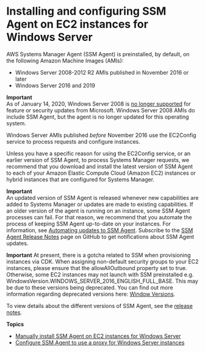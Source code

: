 # Installing and configuring SSM Agent on EC2 instances for Windows Server<a name="sysman-install-ssm-win"></a>

AWS Systems Manager Agent \(SSM Agent\) is preinstalled, by default, on the following Amazon Machine Images \(AMIs\):
+ Windows Server 2008\-2012 R2 AMIs published in November 2016 or later
+ Windows Server 2016 and 2019

**Important**  
As of January 14, 2020, Windows Server 2008 is [no longer supported](https://www.microsoft.com/en-us/cloud-platform/windows-server-2008) for feature or security updates from Microsoft\. Windows Server 2008 AMIs do include SSM Agent, but the agent is no longer updated for this operating system\.

Windows Server AMIs published *before* November 2016 use the EC2Config service to process requests and configure instances\.

Unless you have a specific reason for using the EC2Config service, or an earlier version of SSM Agent, to process Systems Manager requests, we recommend that you download and install the latest version of SSM Agent to each of your Amazon Elastic Compute Cloud \(Amazon EC2\) instances or hybrid instances that are configured for Systems Manager\.

**Important**  
An updated version of SSM Agent is released whenever new capabilities are added to Systems Manager or updates are made to existing capabilities\. If an older version of the agent is running on an instance, some SSM Agent processes can fail\. For that reason, we recommend that you automate the process of keeping SSM Agent up\-to\-date on your instances\. For information, see [Automating updates to SSM Agent](ssm-agent-automatic-updates.md)\. Subscribe to the [SSM Agent Release Notes](https://github.com/aws/amazon-ssm-agent/blob/mainline/RELEASENOTES.md) page on GitHub to get notifications about SSM Agent updates\.

**Important** 
At present, there is a gotcha related to SSM when provisioning instances via CDK\. When assigning non\-default security groups to your EC2 instances, please ensure that the allowAllOutbound property set to true\. Otherwise, some EC2 instances may not launch with SSM preinstalled e.g. WindowsVersion.WINDOWS_SERVER_2016_ENGLISH_FULL_BASE\. This may be due to these versions being deprecated\. You can find out more information regarding deprecated versions here: [Window Versions](https://github.com/aws/aws-cdk/blob/master/packages/%40aws-cdk/aws-ec2/lib/windows-versions.ts)\.

To view details about the different versions of SSM Agent, see the [release notes](https://github.com/aws/amazon-ssm-agent/blob/mainline/RELEASENOTES.md)\.

**Topics**
+ [Manually install SSM Agent on EC2 instances for Windows Server](sysman-install-win.md)
+ [Configure SSM Agent to use a proxy for Windows Server instances](sysman-install-ssm-proxy.md)
